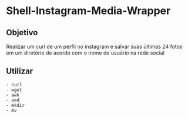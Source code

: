 # Shell-Instagram-Media-Wrapper

## Objetivo
Realizar um curl de um perfil no instagram e salvar suas últimas 24 fotos em um diretório de acordo com o nome de usuário na rede social

## Utilizar
	- curl
	- wget
	- awk
	- sed
	- mkdir
	- mv